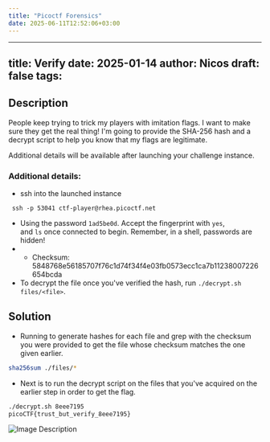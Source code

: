 ```yaml
---
title: "Picoctf Forensics"
date: 2025-06-11T12:52:06+03:00
---
```

---
title: Verify
date: 2025-01-14
author: Nicos
draft: false
tags: 
---
## Description

People keep trying to trick my players with imitation flags. I want to make sure they get the real thing! I'm going to provide the SHA-256 hash and a decrypt script to help you know that my flags are legitimate.

Additional details will be available after launching your challenge instance.

### Additional details:
- ssh into the launched instance
```ssh
 ssh -p 53041 ctf-player@rhea.picoctf.net
```

-  Using the password `1ad5be0d`. Accept the fingerprint with `yes`, and `ls` once connected to begin. Remember, in a shell, passwords are hidden!
- - Checksum: 5848768e56185707f76c1d74f34f4e03fb0573ecc1ca7b11238007226654bcda
- To decrypt the file once you've verified the hash, run `./decrypt.sh files/<file>`.

## Solution

- Running to generate hashes for each file and grep with the checksum you were provided to get the file whose checksum matches the one given earlier.
```bash
sha256sum ./files/*
```

- Next is to run the decrypt script on the files that you've acquired on the earlier step in order to get the flag.
```bash
./decrypt.sh 8eee7195
picoCTF{trust_but_verify_8eee7195}
```

![Image Description](/images/Screenshot%202025-01-14%20210514.png)
